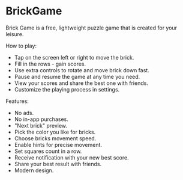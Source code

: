 # BrickGame
Brick Game is a free, lightweight puzzle game that is created for your leisure.

How to play:

- Tap on the screen left or right to move the brick.
- Fill in the rows - gain scores.
- Use extra controls to rotate and move brick down fast.
- Pause and resume the game at any time you need.
- View your scores and share the best one with friends.
- Customize the playing process in settings.

Features:

- No ads.
- No in-app purchases. 
- "Next brick" preview. 
- Pick the color you like for bricks.
- Choose bricks movement speed.
- Enable hints for precise movement.
- Set squares count in a row.
- Receive notification with your new best score.
- Share your best result with friends.
- Modern design.
